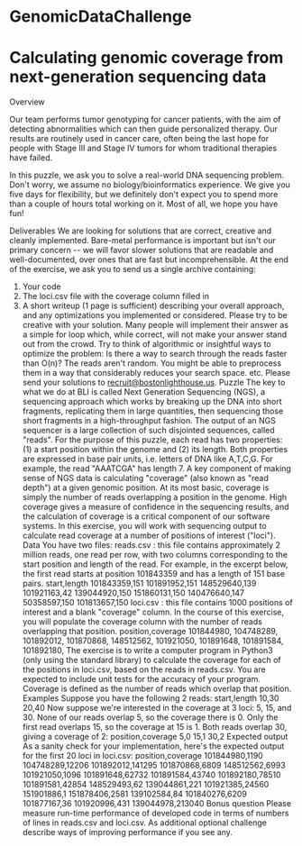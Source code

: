 # GenomicDataChallenge

# Calculating genomic coverage from next-generation sequencing data
Overview

Our team performs tumor genotyping for cancer patients, with the aim of detecting abnormalities which can then guide personalized therapy. Our results are routinely used in cancer care, often being the last hope for people with Stage III and Stage IV tumors for whom traditional therapies have failed.

In this puzzle, we ask you to solve a real-world DNA sequencing problem. Don't worry, we assume no biology/bioinformatics experience. We give you five days for flexibility, but we definitely don't expect you to spend more than a couple of hours total working on it. Most of all, we hope you have fun!

Deliverables
We are looking for solutions that are correct, creative and cleanly implemented. Bare-metal performance is important but
isn't our primary concern -- we will favor slower solutions that are readable and well-documented, over ones that are fast
but incomprehensible.
At the end of the exercise, we ask you to send us a single archive containing:
1. Your code
2. The loci.csv file with the coverage column filled in
3. A short writeup (1 page is sufficient) describing your overall approach, and any optimizations you implemented or
considered.
Please try to be creative with your solution. Many people will implement their answer as a simple for loop which, while
correct, will not make your answer stand out from the crowd. Try to think of algorithmic or insightful ways to optimize the
problem:
Is there a way to search through the reads faster than O(n)?
The reads aren't random. You might be able to preprocess them in a way that considerably reduces your search
space.
etc.
Please send your solutions to recruit@bostonlighthouse.us.
Puzzle
The key to what we do at BLI is called Next Generation Sequencing (NGS), a sequencing approach which works by
breaking up the DNA into short fragments, replicating them in large quantities, then sequencing those short fragments in
a high-throughput fashion. The output of an NGS sequencer is a large collection of such disjointed sequences, called
"reads". For the purpose of this puzzle, each read has two properties: (1) a start position within the genome and (2) its
length. Both properties are expressed in base pair units, i.e. letters of DNA like A,T,C,G. For example, the read "AAATCGA"
has length 7.
A key component of making sense of NGS data is calculating "coverage" (also known as "read depth") at a given genomic
position. At its most basic, coverage is simply the number of reads overlapping a position in the genome. High coverage
gives a measure of confidence in the sequencing results, and the calculation of coverage is a critical component of our
software systems. In this exercise, you will work with sequencing output to calculate read coverage at a number of
positions of interest ("loci").
Data
You have two files:
reads.csv : this file contains approximately 2 million reads, one read per row, with two columns corresponding to the
start position and length of the read. For example, in the excerpt below, the first read starts at position 101843359
and has a length of 151 base pairs.
start,length
101843359,151
101891952,151
148529640,139
101921163,42
139044920,150
151860131,150
140476640,147
50358597,150
101813657,150
loci.csv : this file contains 1000 positions of interest and a blank "coverage" column. In the course of this exercise,
you will populate the coverage column with the number of reads overlapping that position.
position,coverage
101844980,
104748289,
101892012,
101870868,
148512562,
101921050,
101891648,
101891584,
101892180,
The exercise is to write a computer program in Python3 (only using the standard library) to calculate the coverage
for each of the positions in loci.csv, based on the reads in reads.csv. You are expected to include unit tests for the
accuracy of your program. Coverage is defined as the number of reads which overlap that position.
Examples
Suppose you have the following 2 reads:
start,length
10,30
20,40
Now suppose we're interested in the coverage at 3 loci: 5, 15, and 30. None of our reads overlap 5, so the coverage there
is 0. Only the first read overlaps 15, so the coverage at 15 is 1. Both reads overlap 30, giving a coverage of 2:
position,coverage
5,0
15,1
30,2
Expected output
As a sanity check for your implementation, here's the expected output for the first 20 loci in loci.csv:
position,coverage
101844980,1190
104748289,12206
101892012,141295
101870868,6809
148512562,6993
101921050,1096
101891648,62732
101891584,43740
101892180,78510
101891581,42854
148529493,62
139044861,221
101921385,24560
151901886,1
151878406,2581
139102584,84
101840276,6209
101877167,36
101920996,431
139044978,213040
Bonus question
Please measure run-time performance of developed code in terms of numbers of lines in reads.csv and loci.csv. As
additional optional challenge describe ways of improving performance if you see any.
